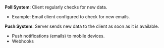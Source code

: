 
**Poll System**: Client regularly checks for new data.
- Example: Email client configured to check for new emails.

**Push System**: Server sends new data to the client as soon as it is available.
- Push notifications (emails) to mobile devices.
- Webhooks